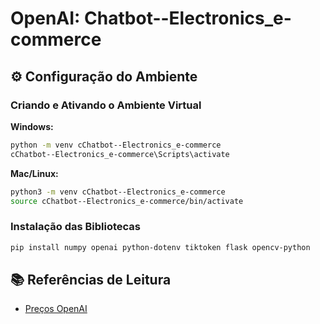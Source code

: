# OpenAI: Chatbot--Electronics_e-commerce

## ⚙️ Configuração do Ambiente

### Criando e Ativando o Ambiente Virtual

**Windows:**
```bash
python -m venv cChatbot--Electronics_e-commerce
cChatbot--Electronics_e-commerce\Scripts\activate
```

**Mac/Linux:**
```bash
python3 -m venv cChatbot--Electronics_e-commerce
source cChatbot--Electronics_e-commerce/bin/activate
```

### Instalação das Bibliotecas

```bash
pip install numpy openai python-dotenv tiktoken flask opencv-python
```

## 📚 Referências de Leitura

- [Preços OpenAI](https://openai.com/pricing)
